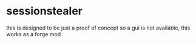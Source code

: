 # sessionstealer
this is designed to be just a proof of concept so a gui is not available, this works as a forge mod
